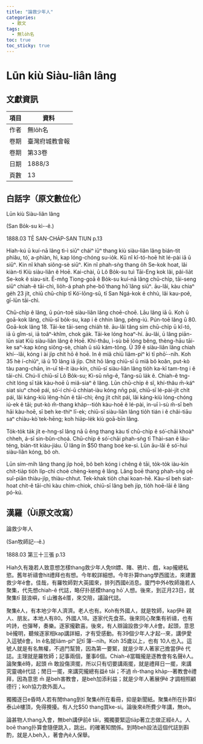 ```yaml
---
title: "論救少年人"
categories:
  - 散文
tags:
  - 無lo̍h名
toc: true
toc_sticky: true
---
```


# Lūn kiù Siàu-liân lâng

## 文獻資訊

| 項目 | 資料 |
|---|---|
| 作者 | 無lo̍h名 |
| 卷期 | 臺灣府城教會報 |
| 卷期 | 第33卷 |
| 日期 | 1888/3 |
| 頁數 | 13 |

## 白話字（原文數位化）

Lūn kiù Siàu-liân lâng

(San Bo̍k-su kì--ê.)

1888.03 TĒ SAN-CHA̍P-SAN TIUN p.13

Hiah-kú ū kuí-nā lâng tì-ì siūⁿ cháiⁿ iūⁿ thang kiù siàu-liân lâng bián-tit phiâu, tó͘, a-phiàn, hì, kap lóng-chóng su-io̍k. Kū nî kî-tó-hoē hit lé-pài iā ū siūⁿ. Kin nî khah siông-sè siūⁿ. Kin nî phah-sǹg thang o̍h Se-kok hoat, lâi kiàn-tì Kiù siàu-liân ê Hoē. Kai-chài, ū Lô Bo̍k-su tuì Tāi-Eng kok lâi, pâi-lia̍t Se-kok ê siau-sit. Ē-mn̂g Tiong-goā ê Bo̍k-su kuí-nā lâng chū-chi̍p, tāi-seng siūⁿ chiah-ê tāi-chì, lio̍h-á phah phe-bô͘ thang hō͘ lâng siūⁿ. āu-lâi, kàu chiaⁿ ge̍h 23 ji̍t, chiū chū-chi̍p tī Kó͘-lōng-sū, tī San Ngá-kok ê chhù, lâi kau-poê, gī-lūn tāi-chì.

Chū-chi̍p ê lâng, ū pún-toē siàu-liân lâng choē-choē. Lāu lâng iā ū. Koh ū goā-kok lâng, chiū-sī bo̍k-su, kap i ê chhin lâng, pêng-iú. Pún-toē lâng ū 80. Goā-kok lâng 18. Tāi-ke tāi-seng chia̍h tê. āu-lâi tâng sim chū-chi̍p ū kî-tó, iā ū gîm-si, iā toâⁿ-khîm, chok ga̍k. Tāi-ke lóng hoaⁿ-hí. āu-lâi, ū lâng piān-lūn siat Kiù siàu-liân lâng ê Hoē. Khí-thâu, ì-sù bē lóng bêng, thèng-hāu tāi-ke saⁿ-kap kóng siông-sè, chiah ū siū kám-tōng. Ū 39 ê siàu-liân lâng chiah khí--lâi, kóng i ài ji̍p chit hō ê hoē. In ê miâ chiū liâm-piⁿ kì tī phō͘--ni̍h. Koh 35 hè í-chiūⁿ, iā ū 10 lâng iā ji̍p. Chit hō lâng chiū-sī ū miâ bô koân, put-kò tàu pang-chān, in-uī tē-it iàu-kín, chiū-sī siàu-liân lâng tio̍h ka-kī tam-tng i ê tāi-chì. Chú-lí chiū-sī Lô Bo̍k-su; Kì-sū nn̄g-ê, Táng-sū la̍k ê. Chiah-ê tng-chit lóng sī ta̍k kàu-hoē ū miâ-siaⁿ ê lâng. Lūn chū-chi̍p ê sî, khí-thâu m̄-káⁿ siat siuⁿ choē pái, só͘-í chí-ū chhiat-iàu kóng nn̄g pái, chiū-sī lé-pài-ji̍t chi̍t pái, lâi káng-kiù lêng-hûn ê tāi-chì; êng ji̍t chi̍t pái, lâi káng-kiù lóng-chóng iú-ek ê tāi; put-kò m̄-thang kha̍p--tio̍h kàu-hoē ê lé-pài, in-uī ì-sù m̄-sī beh hāi kàu-hoē, sī beh ke-thiⁿ lī-ek; chiū-sī siàu-liân lâng tio̍h tián i ê châi-tiāu saⁿ chiàu-kò͘ tek-hēng; koh hia̍p-le̍k kiù goā-bīn lâng.

To̍k-to̍k ta̍k ji̍t e-hng-sî lâng nā ū êng thang kàu tī chū-chi̍p ê só͘-chāi khoàⁿ chheh, á-sī sin-bûn-choá. Chū-chi̍p ê só͘-chāi phah-sǹg tī Thài-san ê lâu-téng, bián-tit kiáu-jiáu. Ū lâng ín $50 thang boé ke-si. Lūn āu-lâi ê só͘-huì siàu-liân kóng, bô oh.

Lūn sím-mi̍h lâng thang ji̍p hoē, bô beh kóng i chêng ê tāi, to̍k-to̍k iàu-kín chit-tia̍p tio̍h li̍p-chì choè chèng-keng ê lâng. Lâng boē thang phah-sǹg oē suî-piān thiàu-ji̍p, thiàu-chhut. Tek-khak tio̍h chai koan-hē. Kàu-sî beh siat-hoat chit-ê tāi-chì kàu chim-chiok, chiū-sī lâng beh ji̍p, tio̍h hoē-lāi ê lâng pó-kú.

## 漢羅（Ùi原文改寫）

論救少年人

(San牧師記--ê.)

1888.03 第三十三張 p.13

Hiah久有幾若人致意想怎樣thang救少年人免tit嫖、賭、鴉片、戲，kap攏總私慾。舊年祈禱會hit禮拜也有想。今年較詳細想。今年扑算thang學西國法，來建置救少年ê會。佳哉，有羅牧師對大英國來，排列西國ê消息。廈門中外ê牧師幾若人聚集，代先想chiah-ê 代誌，略仔扑胚模thang hō͘ 人想。後來，到正月23日，就聚集tī 鼓浪嶼，tī 山雅各ê厝，來交陪，議論代誌。

聚集ê人，有本地少年人濟濟。老人也有。Koh有外國人，就是牧師，kap伊ê 親人、朋友。本地人有80。外國人18。逐家代先食茶。後來同心聚集有祈禱，也有吟詩，也彈琴，奏樂。逐家攏歡喜。後來，有人辯論設救少年人ê會。起頭，意思bē攏明，聽候逐家相kap講詳細，才有受感動。有39個少年人才起--來，講伊愛入這號ê會。In ê名就liâm-piⁿ 記tī 簿--ni̍h。Koh 35歲以上，也有 10人也入。這號人就是有名無權，不過鬥幫贊，因為第一要緊，就是少年人著家己擔當伊ê 代誌。主理就是羅牧師；記事兩個，董事6個。Chiah-ê當職攏是逐教會有名聲ê人。論聚集ê時，起頭 m̄ 敢設傷濟擺，所以只有切要講兩擺，就是禮拜日一擺，來講究靈魂ê代誌；閒日一擺，來講究攏總有益ê tāi；不過 m̄-thang kha̍p--著教會ê禮拜，因為意思 m̄ 是beh害教會，是beh加添利益；就是少年人著展伊ê 才調相照顧德行；koh協力救外面人。

獨獨逐日e昏時人若有閒thang到tī 聚集ê所在看冊，抑是新聞紙。聚集ê所在扑算tī 泰山ê樓頂，免得攪擾。有人允$50 thang買ke-si。論後來ê所費少年講，無oh。

論甚物人thang入會，無beh講伊前ê tāi，獨獨要緊這tia̍p著立志做正經ê人。人boē thang扑算會隨便跳入，跳出。的確著知關係。到時beh設法這個代誌到斟酌，就是人beh入，著會內ê人保舉。
